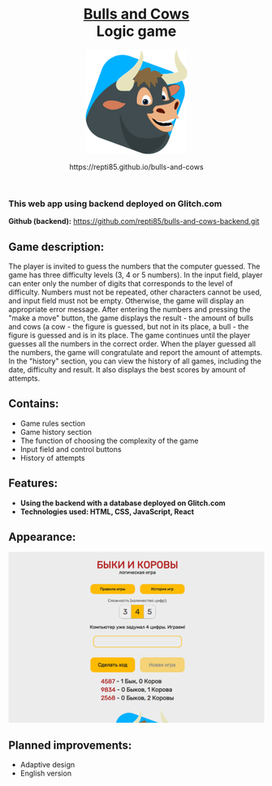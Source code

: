 <h1 align="center">
  <a href="https://repti85.github.io/bulls-and-cows">
    Bulls and Cows<br>
  </a>
  Logic game
</h1>

<p align="center">
<img src="src/Components/GameArea/img/bull.png" width="200" >
</p>

<p align="center">https://repti85.github.io/bulls-and-cows</p>
<br>
<h3>
  This web app using backend deployed on Glitch.com
</h3>

**Github (backend):**  https://github.com/repti85/bulls-and-cows-backend.git

## Game description:  
  The player is invited to guess the numbers that the computer guessed.
  The game has three difficulty levels (3, 4 or 5 numbers).
  In the input field, player can enter only the number of digits that corresponds to the level of difficulty.
  Numbers must not be repeated, other characters cannot be used, and input field must not be empty. Otherwise, the game will display an appropriate error message.
  After entering the numbers and pressing the "make a move" button, the game displays the result - the amount of bulls and cows (a cow - the figure is guessed, but not in its place, a bull - the figure is guessed and is in its place. The game continues until the player guesses all the numbers in the correct order. When the player guessed all the numbers, the game will congratulate and report the amount of attempts. In the "history" section, you can view the history of all games, including the date, difficulty and result. It also displays the best scores by amount of attempts.


## Contains:
- Game rules section
- Game history section
- The function of choosing the complexity of the game
- Input field and control buttons
- History of attempts

## Features:
- **Using the backend with a database deployed on Glitch.com**
- **Technologies used: HTML, CSS, JavaScript, React**

## Appearance:
<a href="https://repti85.github.io/bulls-and-cows">
  <img src="img/bulls-and-cows-scr.png" width="800"> 
</a>

## Planned improvements:
- Adaptive design
- English version
